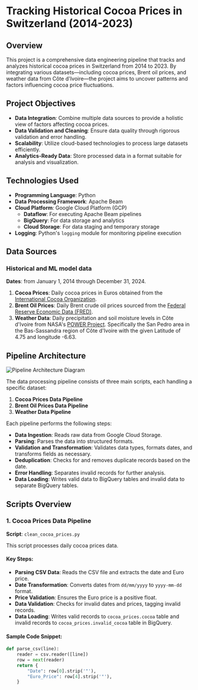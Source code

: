 # Tracking Historical Cocoa Prices in Switzerland (2014-2023)

## Overview

This project is a comprehensive data engineering pipeline that tracks and analyzes historical cocoa prices in Switzerland from 2014 to 2023. By integrating various datasets—including cocoa prices, Brent oil prices, and weather data from Côte d'Ivoire—the project aims to uncover patterns and factors influencing cocoa price fluctuations.

## Project Objectives

- **Data Integration**: Combine multiple data sources to provide a holistic view of factors affecting cocoa prices.
- **Data Validation and Cleaning**: Ensure data quality through rigorous validation and error handling.
- **Scalability**: Utilize cloud-based technologies to process large datasets efficiently.
- **Analytics-Ready Data**: Store processed data in a format suitable for analysis and visualization.

## Technologies Used

- **Programming Language**: Python
- **Data Processing Framework**: Apache Beam
- **Cloud Platform**: Google Cloud Platform (GCP)
  - **Dataflow**: For executing Apache Beam pipelines
  - **BigQuery**: For data storage and analytics
  - **Cloud Storage**: For data staging and temporary storage
- **Logging**: Python's `logging` module for monitoring pipeline execution

## Data Sources
### Historical and ML model data  
**Dates**: from January 1, 2014 through December 31, 2024.
1. **Cocoa Prices**: Daily cocoa prices in Euros obtained from the [International Cocoa Organization](https://www.icco.org/).
2. **Brent Oil Prices**: Daily Brent crude oil prices sourced from the [Federal Reserve Economic Data (FRED)](https://fred.stlouisfed.org/).
3. **Weather Data**: Daily precipitation and soil moisture levels in Côte d'Ivoire from NASA's [POWER Project](https://power.larc.nasa.gov/). Specifically the San Pedro area in the Bas-Sassandra region of Côte d'Ivoire with the given Latitude of 4.75 and longitude -6.63.

## Pipeline Architecture

![Pipeline Architecture Diagram](images/pipeline_diagram.png)

The data processing pipeline consists of three main scripts, each handling a specific dataset:

1. **Cocoa Prices Data Pipeline**
2. **Brent Oil Prices Data Pipeline**
3. **Weather Data Pipeline**

Each pipeline performs the following steps:

- **Data Ingestion**: Reads raw data from Google Cloud Storage.
- **Parsing**: Parses the data into structured formats.
- **Validation and Transformation**: Validates data types, formats dates, and transforms fields as necessary.
- **Deduplication**: Checks for and removes duplicate records based on the date.
- **Error Handling**: Separates invalid records for further analysis.
- **Data Loading**: Writes valid data to BigQuery tables and invalid data to separate BigQuery tables.

## Scripts Overview

### 1. Cocoa Prices Data Pipeline

**Script**: `clean_cocoa_prices.py`

This script processes daily cocoa prices data.

#### Key Steps:

- **Parsing CSV Data**: Reads the CSV file and extracts the date and Euro price.
- **Date Transformation**: Converts dates from `dd/mm/yyyy` to `yyyy-mm-dd` format.
- **Price Validation**: Ensures the Euro price is a positive float.
- **Data Validation**: Checks for invalid dates and prices, tagging invalid records.
- **Data Loading**: Writes valid records to `cocoa_prices.cocoa` table and invalid records to `cocoa_prices.invalid_cocoa` table in BigQuery.

#### Sample Code Snippet:

```python
def parse_csv(line):
    reader = csv.reader([line])
    row = next(reader)
    return {
        "Date": row[0].strip('"'),
        "Euro_Price": row[4].strip('"'),
    }
